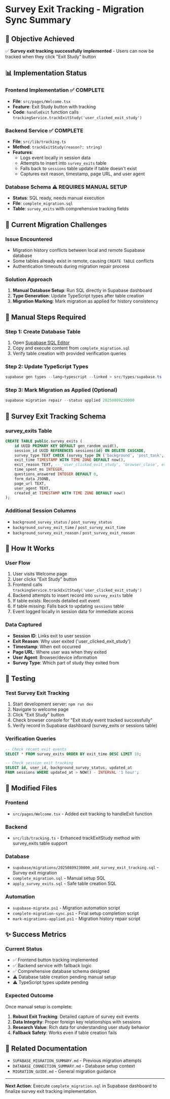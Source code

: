 # Survey Exit Tracking - Migration Sync Summary

## 🎯 Objective Achieved
✅ **Survey exit tracking successfully implemented** - Users can now be tracked when they click "Exit Study" button

## 📊 Implementation Status

### Frontend Implementation ✅ COMPLETE
- **File**: `src/pages/Welcome.tsx`
- **Feature**: Exit Study button with tracking
- **Code**: `handleExit` function calls `trackingService.trackExitStudy('user_clicked_exit_study')`

### Backend Service ✅ COMPLETE
- **File**: `src/lib/tracking.ts`
- **Method**: `trackExitStudy(reason?: string)`
- **Features**:
  - Logs event locally in session data
  - Attempts to insert into `survey_exits` table
  - Falls back to `sessions` table update if table doesn't exist
  - Captures exit reason, timestamp, page URL, and user agent

### Database Schema ⚠️ REQUIRES MANUAL SETUP
- **Status**: SQL ready, needs manual execution
- **File**: `complete_migration.sql`
- **Table**: `survey_exits` with comprehensive tracking fields

## 🚧 Current Migration Challenges

### Issue Encountered
- Migration history conflicts between local and remote Supabase database
- Some tables already exist in remote, causing `CREATE TABLE` conflicts
- Authentication timeouts during migration repair process

### Solution Approach
1. **Manual Database Setup**: Run SQL directly in Supabase dashboard
2. **Type Generation**: Update TypeScript types after table creation
3. **Migration Marking**: Mark migration as applied for history consistency

## 📝 Manual Steps Required

### Step 1: Create Database Table
1. Open [Supabase SQL Editor](https://supabase.com/dashboard/project/wbguuipoggeamyzrfvbv/editor)
2. Copy and execute content from `complete_migration.sql`
3. Verify table creation with provided verification queries

### Step 2: Update TypeScript Types
```powershell
supabase gen types --lang=typescript --linked > src/types/supabase.ts
```

### Step 3: Mark Migration as Applied (Optional)
```powershell
supabase migration repair --status applied 20250809230000
```

## 🎯 Survey Exit Tracking Schema

### survey_exits Table
```sql
CREATE TABLE public.survey_exits (
    id UUID PRIMARY KEY DEFAULT gen_random_uuid(),
    session_id UUID REFERENCES sessions(id) ON DELETE CASCADE,
    survey_type TEXT CHECK (survey_type IN ('background', 'post_task', 'general')),
    exit_time TIMESTAMP WITH TIME ZONE DEFAULT now(),
    exit_reason TEXT, -- 'user_clicked_exit_study', 'browser_close', etc.
    time_spent_ms INTEGER,
    questions_answered INTEGER DEFAULT 0,
    form_data JSONB,
    page_url TEXT,
    user_agent TEXT,
    created_at TIMESTAMP WITH TIME ZONE DEFAULT now()
);
```

### Additional Session Columns
- `background_survey_status` / `post_survey_status`
- `background_survey_exit_time` / `post_survey_exit_time`
- `background_survey_exit_reason` / `post_survey_exit_reason`

## 🔄 How It Works

### User Flow
1. User visits Welcome page
2. User clicks "Exit Study" button
3. Frontend calls `trackingService.trackExitStudy('user_clicked_exit_study')`
4. Backend attempts to insert record into `survey_exits` table
5. If table exists: Records detailed exit event
6. If table missing: Falls back to updating `sessions` table
7. Event logged locally in session data for immediate access

### Data Captured
- **Session ID**: Links exit to user session
- **Exit Reason**: Why user exited ('user_clicked_exit_study')
- **Timestamp**: When exit occurred
- **Page URL**: Where user was when they exited
- **User Agent**: Browser/device information
- **Survey Type**: Which part of study they exited from

## 🧪 Testing

### Test Survey Exit Tracking
1. Start development server: `npm run dev`
2. Navigate to welcome page
3. Click "Exit Study" button
4. Check browser console for "Exit study event tracked successfully"
5. Verify record in Supabase dashboard (survey_exits or sessions table)

### Verification Queries
```sql
-- Check recent exit events
SELECT * FROM survey_exits ORDER BY exit_time DESC LIMIT 10;

-- Check session exit tracking
SELECT id, user_id, background_survey_status, updated_at 
FROM sessions WHERE updated_at > NOW() - INTERVAL '1 hour';
```

## 📁 Modified Files

### Frontend
- `src/pages/Welcome.tsx` - Added exit tracking to handleExit function

### Backend
- `src/lib/tracking.ts` - Enhanced trackExitStudy method with survey_exits table support

### Database
- `supabase/migrations/20250809230000_add_survey_exit_tracking.sql` - Survey exit migration
- `complete_migration.sql` - Manual setup SQL
- `apply_survey_exits.sql` - Safe table creation SQL

### Automation
- `supabase-migrate.ps1` - Migration automation script
- `complete-migration-sync.ps1` - Final setup completion script
- `mark-migrations-applied.ps1` - Migration history repair script

## ✨ Success Metrics

### Current Status
- ✅ Frontend button tracking implemented
- ✅ Backend service with fallback logic
- ✅ Comprehensive database schema designed
- ⚠️ Database table creation pending manual setup
- ⚠️ TypeScript types update pending

### Expected Outcome
Once manual setup is complete:
1. **Robust Exit Tracking**: Detailed capture of survey exit events
2. **Data Integrity**: Proper foreign key relationships with sessions
3. **Research Value**: Rich data for understanding user study behavior
4. **Fallback Safety**: Works even if table creation fails

## 🔗 Related Documentation
- `SUPABASE_MIGRATION_SUMMARY.md` - Previous migration attempts
- `DATABASE_CONNECTION_SUMMARY.md` - Database setup context
- `MIGRATION_GUIDE.md` - General migration guidance

---

**Next Action**: Execute `complete_migration.sql` in Supabase dashboard to finalize survey exit tracking implementation.
